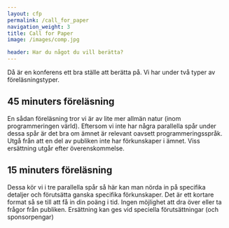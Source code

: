 ```yaml
---
layout: cfp
permalink: /call_for_paper
navigation_weight: 3
title: Call for Paper
image: /images/comp.jpg

header: Har du något du vill berätta?
---
```

Då är en konferens ett bra ställe att berätta på.
Vi har under två typer av föreläsningstyper.

## 45 minuters föreläsning
En sådan föreläsning tror vi är av lite mer allmän natur (inom programmeringen värld). Eftersom vi inte har några parallella spår under dessa spår är det bra om ämnet är relevant oavsett programmeringsspråk. Utgå från att en del av publiken inte har förkunskaper i ämnet. Viss ersättning utgår efter överenskommelse.

## 15 minuters föreläsning
Dessa kör vi i tre parallella spår så här kan man nörda in på specifika detaljer och förutsätta ganska specifika förkunskaper. Det är ett kortare format så se till att få in din poäng i tid. Ingen möjlighet att dra över eller ta frågor från publiken. Ersättning kan ges vid speciella förutsättningar (och sponsorpengar)
